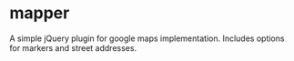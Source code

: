 # mapper
A simple jQuery plugin for google maps implementation. Includes options for markers and street addresses.
